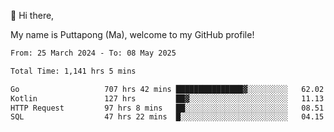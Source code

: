 👋 Hi there,

My name is Puttapong (Ma), welcome to my GitHub profile!

<!--START_SECTION:waka-->

```txt
From: 25 March 2024 - To: 08 May 2025

Total Time: 1,141 hrs 5 mins

Go                   707 hrs 42 mins ███████████████▓░░░░░░░░░   62.02 %
Kotlin               127 hrs         ██▓░░░░░░░░░░░░░░░░░░░░░░   11.13 %
HTTP Request         97 hrs 8 mins   ██░░░░░░░░░░░░░░░░░░░░░░░   08.51 %
SQL                  47 hrs 22 mins  █░░░░░░░░░░░░░░░░░░░░░░░░   04.15 %
```

<!--END_SECTION:waka-->

